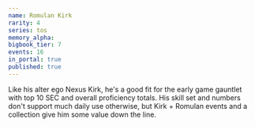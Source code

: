```yaml
---
name: Romulan Kirk
rarity: 4
series: tos
memory_alpha:
bigbook_tier: 7
events: 16
in_portal: true
published: true
---
```


Like his alter ego Nexus Kirk, he's a good fit for the early game gauntlet with top 10 SEC and overall proficiency totals. His skill set and numbers don't support much daily use otherwise, but Kirk + Romulan events and a collection give him some value down the line.
